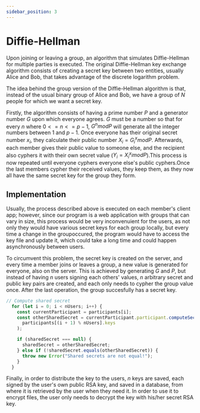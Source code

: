 ```yaml
---
sidebar_position: 3
---
```


# Diffie-Hellman

Upon joining or leaving a group, an algorithm that simulates Diffie-Hellman for multiple parties is executed. The original Diffie-Hellman key exchange algorithm consists of creating a secret key between two entities, usually Alice and Bob, that takes advantage of the discrete logarithm problem.

The idea behind the group version of the Diffie-Hellman algorithm is that, instead of the usual binary group of Alice and Bob, we have a group of $N$ people for which we want a secret key.

Firstly, the algorithm consists of having a prime number $P$ and a generator number $G$ upon which everyone agrees. $G$ must be a number so that for every $n$ where $0 <= n <= p-1$, $G^n mod P$ will generate all the integer numbers between $1$ and $p - 1$. Once everyone has their original secret number $x_i$, they calculate their public number $X_i = G^x_i mod P$. Afterwards, each member gives their public value to someone else, and the recipient also cyphers it with their own secret value ($Y_i = X_i^{x_j} mod P$).This process is now repeated until everyone cyphers everyone else's public cyphers.Once the last members cypher their received values, they keep them, as they now all have the same secret key for the group they form.

## Implementation

Usually, the process described above is executed on each member's client app; however, since our program is a web application with groups that can vary in size, this process would be very inconvenuient for the users, as not only they would have various secret keys for each group locally, but every time a change in the groupoccured, the program would have to access the key file and update it, which could take a long time and could happen asynchronously between users.

To circumvent this problem, the secret key is created on the server, and every time a member joins or leaves a group, a new value is generated for everyone, also on the server. This is achieved by generating $G$ and $P$, but instead of having $n$ users signing each others' values, $n$ arbitrary secret and public key pairs are created, and each only needs to cypher the group value once. After the last operation, the group succesfully has a secret key.

```typescript
// Compute shared secret
  for (let i = 0; i < nUsers; i++) {
    const currentParticipant = participants[i];
    const otherSharedSecret = currentParticipant.participant.computeSecret(
      participants[(i + 1) % nUsers].keys
    );

    if (sharedSecret === null) {
      sharedSecret = otherSharedSecret;
    } else if (!sharedSecret.equals(otherSharedSecret)) {
      throw new Error("Shared secrets are not equal!");
    }
  }
```

Finally, in order to distribute the key to the users, $n$ keys are saved, each signed by the user's own public RSA key, and saved in a database, from where it is retrieved by the user when they need it. In order to use it to encrypt files, the user only needs to decrypt the key with his/her secret RSA key.
